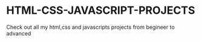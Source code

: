 # HTML-CSS-JAVASCRIPT-PROJECTS
Check out all my html,css and javascripts projects from begineer to advanced
